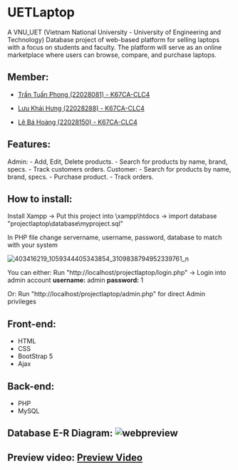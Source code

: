# UETLaptop
  A VNU_UET (Vietnam National University - University of Engineering and Technology) Database project of web-based platform for selling laptops with a focus on students and faculty. The platform will serve as an online marketplace where users can browse, compare, and purchase laptops.

## Member:
  - [Trần Tuấn Phong (22028081) - K67CA-CLC4](https://github.com/Hancovirus)
  
  - [Lưu Khải Hưng (22028288) - K67CA-CLC4](https://github.com/luukhaihung22028288)
  
  - [Lê Bá Hoàng (22028150) - K67CA-CLC4](https://github.com/lamhoang195)

## Features:
  Admin:
    - Add, Edit, Delete products.
    - Search for products by name, brand, specs.
    - Track customers orders.
  Customer:
    - Search for products by name, brand, specs.
    - Purchase product.
    - Track orders.

## How to install:
  Install Xampp -> Put this project into \xampp\htdocs -> import database "projectlaptop\database\myproject.sql" 
  
  In PHP file change servername, username, password, database to match with your system
  
  ![403416219_1059344405343854_3109838794952339761_n](https://github.com/Hancovirus/Laptop_Store/assets/125468313/3ebe0135-91a3-4245-9805-bd8013b802ce)


  You can either: Run "http://localhost/projectlaptop/login.php" -> Login into admin account **username:** admin  **password:** 1
  
  Or: Run "http://localhost/projectlaptop/admin.php" for direct Admin privileges
  
## Front-end:
  - HTML
  - CSS
  - BootStrap 5
  - Ajax

## Back-end:
  - PHP
  - MySQL

## Database E-R Diagram: ![webpreview](https://github.com/Hancovirus/Laptop_Store/assets/125468313/24543177-9a81-4248-afd8-821d72ee5d70)

## Preview video: [Preview Video](https://youtu.be/cEfIvdqSU0A)
